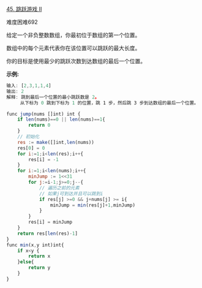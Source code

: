 [45. 跳跃游戏 II](https://leetcode-cn.com/problems/jump-game-ii/)

难度困难692

给定一个非负整数数组，你最初位于数组的第一个位置。

数组中的每个元素代表你在该位置可以跳跃的最大长度。

你的目标是使用最少的跳跃次数到达数组的最后一个位置。

**示例:**

```javascript
输入: [2,3,1,1,4]
输出: 2
解释: 跳到最后一个位置的最小跳跃数是 2。
     从下标为 0 跳到下标为 1 的位置，跳 1 步，然后跳 3 步到达数组的最后一个位置。
```

```javascript
func jump(nums []int) int {
    if len(nums)==0 || len(nums)==1{
        return 0
    }
    // 初始化
    res := make([]int,len(nums))
    res[0] = 0
    for i:=1;i<len(res);i++{
        res[i] = -1
    }
    for i:=1;i<len(nums);i++{
        minJump := 1<<31
        for j:=i-1;j>=0;j--{
            // 遍历之前的元素
            // 如果j可到达并且可以跳到i
            if res[j] >=0 && j+nums[j] >= i{
                minJump = min(res[j]+1,minJump)
            }
        }
        res[i] = minJump
    }
    return res[len(res)-1]
}
func min(x,y int)int{
    if x<y {
        return x
    }else{
        return y
    }
}
```